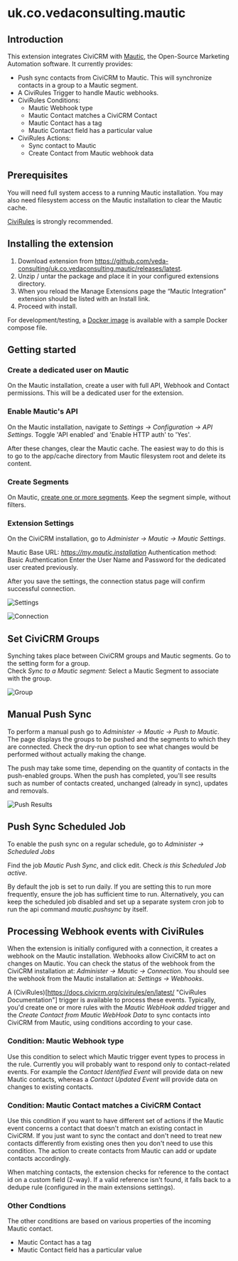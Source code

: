 uk.co.vedaconsulting.mautic
==============================

## Introduction

This extension integrates CiviCRM with [Mautic](https://www.mautic.org), the Open-Source Marketing Automation software.
It currently provides:
 
 - Push sync contacts from CiviCRM to Mautic. This will synchronize contacts in a
   group to a Mautic segment.
 - A CiviRules Trigger to handle Mautic webhooks.
 - CiviRules Conditions:
   - Mautic Webhook type
   - Mautic Contact matches a CiviCRM Contact
   - Mautic Contact has a tag
   - Mautic Contact field has a particular value
 - CiviRules Actions:
   - Sync contact to Mautic
   - Create Contact from Mautic webhook data

## Prerequisites

You will need full system access to a running Mautic installation.
You may also need filesystem access on the Mautic installation to clear the Mautic cache.

[CiviRules](https://civicrm.org/extensions/civirules) is strongly recommended. 

## Installing the extension

1. Download extension from https://github.com/veda-consulting/uk.co.vedaconsulting.mautic/releases/latest.
2. Unzip / untar the package and place it in your configured extensions directory.
3. When you reload the Manage Extensions page the “Mautic Integration” extension should be listed with an Install link.
4. Proceed with install.


For development/testing, a [Docker image](https://hub.docker.com/r/mautic/mautic/) is available with a sample Docker compose file. 

## Getting started

### Create a dedicated user on Mautic
On the Mautic installation, create a user with full API, Webhook and Contact permissions.
This will be a dedicated user for the extension.

### Enable Mautic's API
On the Mautic installation, navigate to *Settings -> Configuration -> API Settings*. Toggle 'API enabled' and 'Enable HTTP auth' to 'Yes'.

After these changes, clear the Mautic cache. The easiest way to do this is to go to the  app/cache directory from Mautic filesystem root and delete its content.

### Create Segments
On Mautic, [create one or more segments](https://docs.mautic.org/en/contacts/manage-segments).
Keep the segment simple, without filters.

### Extension Settings
On the CiviCRM installation, go to *Administer -> Mautic -> Mautic Settings*.

Mautic Base URL: *https://my.mautic.installation*
Authentication method: Basic Authentication
Enter the User Name and Password for the  dedicated user created previously.


After you save the settings, the connection status page will confirm successful connection.

![Settings](docs/images/mautic_settings.png)


![Connection](docs/images/mautic_connection.png)

## Set CiviCRM Groups

Synching takes place between CiviCRM groups and Mautic segments.
Go to the setting form for a group.  
Check *Sync to a Mautic segment:*
Select a Mautic Segment to associate with the group.

![Group](docs/images/civicrm_group.png)

## Manual Push Sync

To perform a manual push go to *Administer -> Mautic -> Push to Mautic*.
The page displays the groups to be pushed and the segments to which they are connected.
Check the dry-run option to see what changes would be performed without actually making the change.

The push may take some time, depending on the quantity of contacts in the push-enabled groups.
When the push has completed, you'll see results such as number of contacts created, 
unchanged (already in sync), updates and removals.

![Push Results](docs/images/mautic_pushsync_complete.png)

## Push Sync Scheduled Job

To enable the push sync on a regular schedule, go to *Administer -> Scheduled Jobs*

Find the job *Mautic Push Sync*, and click edit.
Check *is this Scheduled Job active*.

By default the job is set to run daily. If you are setting this to run more frequently, ensure the job has sufficient time
to run. 
Alternatively, you can keep the scheduled job disabled and set up a separate system cron job to run the api command *mautic.pushsync* by itself.

## Processing Webhook events with CiviRules

When the extension is initially configured with a connection, it creates a webhook on the Mautic installation.
Webhooks allow CiviCRM to act on changes on Mautic.
You can check the status of the webhook from the CiviCRM installation at: *Administer -> Mautic -> Connection*.
You should see the webhook from the Mautic installation at: *Settings -> Webhooks*.

A (CiviRules)[https://docs.civicrm.org/civirules/en/latest/ "CiviRules Documentation"] trigger is available to process these events.
Typically, you'd create one or more rules with the *Mautic WebHook added* trigger and the *Create Contact from Mautic WebHook Data* to sync contacts into CiviCRM from Mautic, using conditions according to your case.

### Condition: Mautic Webhook type
Use this condition to select which Mautic trigger event types to process in the rule.
Currently you will probably want to respond only to contact-related events.
For example the *Contact Identified Event* will provide data on new Mautic contacts, whereas a *Contact Updated Event* will provide data on changes to existing contacts.

### Condition: Mautic Contact matches a CiviCRM Contact
Use this condition if you want to have different set of actions if the Mautic event concerns a contact that doesn't match an existing contact in CiviCRM.
If you just want to sync the contact and don't need to treat new contacts differently from existing ones then you don't need to use this condition. 
The action to create contacts from Mautic can add or update contacts accordingly. 

When matching contacts, the extension checks for reference to the contact id on a custom field (2-way).
If a valid reference isn't found, it falls back to a dedupe rule (configured in the main extensions settings).

### Other Condtions
The other conditions are based on various properties of the incoming Mautic contact.
  - Mautic Contact has a tag
  - Mautic Contact field has a particular value
